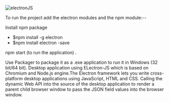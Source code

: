 

![electronJS](https://camo.githubusercontent.com/627c774e3070482b180c3abd858ef2145d46303b/68747470733a2f2f656c656374726f6e6a732e6f72672f696d616765732f656c656374726f6e2d6c6f676f2e737667)


To run the project add the electron modules and the npm module:--

Install npm package

- $npm install -g electron 
- $npm install electron -save

npm start (to run the application) .

Use Packager to package it as a .exe application to run it in Windows (32 bit/64 bit).
 Desktop application using ELectron-JS which is based on Chromium and Node.js engine.The Electron framework lets you write cross-platform desktop applications using JavaScript, HTML and CSS. Calling the dynamic Web API into the source of the desktop  application to render a parent child browser window to pass the JSON field values into the browser window.

